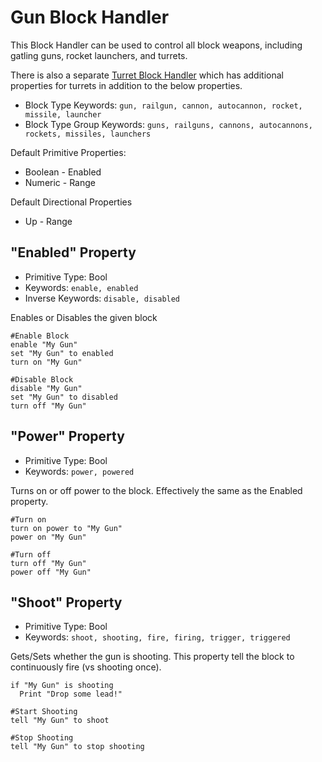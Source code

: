 ﻿# Gun Block Handler
This Block Handler can be used to control all block weapons, including gatling guns, rocket launchers, and turrets.

There is also a separate [Turret Block Handler](https://spaceengineers.merlinofmines.com/EasyCommands/blockHandlers/turret "Turret Block Handler") which has additional properties for turrets in addition to the below properties.

* Block Type Keywords: ```gun, railgun, cannon, autocannon, rocket, missile, launcher```
* Block Type Group Keywords: ```guns, railguns, cannons, autocannons, rockets, missiles, launchers```

Default Primitive Properties:
* Boolean - Enabled
* Numeric - Range

Default Directional Properties
* Up - Range

## "Enabled" Property
* Primitive Type: Bool
* Keywords: ```enable, enabled```
* Inverse Keywords: ```disable, disabled```

Enables or Disables the given block

```
#Enable Block
enable "My Gun"
set "My Gun" to enabled
turn on "My Gun"

#Disable Block
disable "My Gun"
set "My Gun" to disabled
turn off "My Gun"
```

## "Power" Property
* Primitive Type: Bool
* Keywords: ```power, powered```

Turns on or off power to the block.  Effectively the same as the Enabled property.

```
#Turn on
turn on power to "My Gun"
power on "My Gun"

#Turn off
turn off "My Gun"
power off "My Gun"
```

## "Shoot" Property
* Primitive Type: Bool
* Keywords: ```shoot, shooting, fire, firing, trigger, triggered```

Gets/Sets whether the gun is shooting.  This property tell the block to continuously fire (vs shooting once).

```
if "My Gun" is shooting
  Print "Drop some lead!"

#Start Shooting
tell "My Gun" to shoot

#Stop Shooting
tell "My Gun" to stop shooting
```